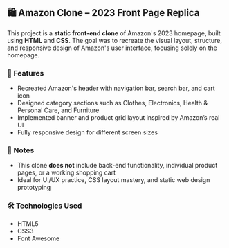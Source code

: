 ## 🛍️ Amazon Clone – 2023 Front Page Replica

This project is a **static front-end clone** of Amazon's 2023 homepage, built using **HTML** and **CSS**. The goal was to recreate the visual layout, structure, and responsive design of Amazon's user interface, focusing solely on the homepage.

### 🔧 Features
- Recreated Amazon's header with navigation bar, search bar, and cart icon  
- Designed category sections such as Clothes, Electronics, Health & Personal Care, and Furniture  
- Implemented banner and product grid layout inspired by Amazon’s real UI  
- Fully responsive design for different screen sizes  

### 📌 Notes
- This clone **does not** include back-end functionality, individual product pages, or a working shopping cart  
- Ideal for UI/UX practice, CSS layout mastery, and static web design prototyping  

### 🛠️ Technologies Used
- HTML5  
- CSS3  
- Font Awesome 
